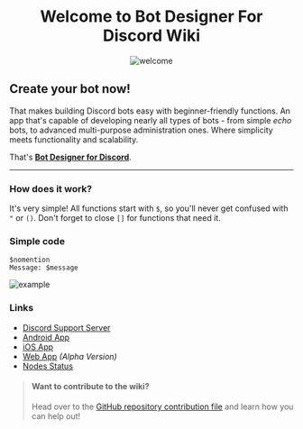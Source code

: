 <div align="center">

# Welcome to Bot Designer For Discord Wiki
![welcome](https://user-images.githubusercontent.com/113303649/210155912-96d99162-68e7-4132-a2e0-2b8e9cf43a9a.png)

</div>

## Create your bot now!
That makes building Discord bots easy with beginner-friendly functions. An app that's capable of developing nearly all types of bots - from simple *echo* bots, to advanced multi-purpose administration ones. Where simplicity meets functionality and scalability. 

That's [**Bot Designer for Discord**](https://botdesignerdiscord.com).

---
### How does it work?
It's very simple! All functions start with `$`, so you'll never get confused with `"` or `()`. Don't forget to close `[]` for functions that need it.

### Simple code
```
$nomention
Message: $message
```
![example](https://user-images.githubusercontent.com/113303649/210155973-9531a7b7-ab71-4e82-9ddc-5c079bd36905.png)

### Links
- [Discord Support Server](https://botdesignerdiscord.com/discord)
- [Android App](https://play.google.com/store/apps/details?id=com.jakubtomana.discordbotdesinger)
- [iOS App](https://apps.apple.com/app/bot-designer-for-discord/id1495536477)
- [Web App](https://botdesignerdiscord.com/app/) *(Alpha Version)*
- [Nodes Status](https://botdesignerdiscord.com/status)


> #### Want to contribute to the wiki?
> Head over to the [GitHub repository contribution file](https://github.com/NilPointer-Software/bdfd-wiki/blob/dev/CONTRIBUTING.md) and learn how you can help out!
